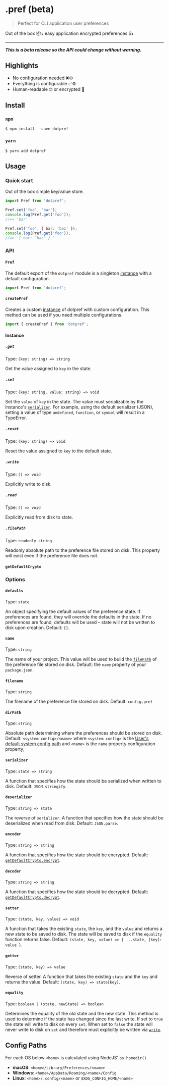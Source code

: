 # .pref (beta)

> Perfect for CLI application user preferences

Out of the box 📦⤵️ easy application encrypted preferences 👍

---

**_This is a beta release so the API could change without warning._**

## Highlights

- No configuration needed ❌⚙️
- Everything is configurable ✅⚙️
- Human-readable 🤓 or encrypted 🔐
<!---
- Easy migration paths 🌱🦌
- Watch for events 👀 including external changes 🔭
  -->

## Install

### `npm`

```
$ npm install --save dotpref
```

### `yarn`

```
$ yarn add dotpref
```

## Usage

### Quick start

Out of the box simple key/value store.

```js
import Pref from 'dotpref';

Pref.set('foo', 'bar');
console.log(Pref.get('foo'));
//=> 'bar'

Pref.set('foo', { bar: 'baz' });
console.log(Pref.get('foo'));
//=> '{ bar: "baz" } '
```

### API

#### `Pref`

The default export of the `dotpref` module is a singleton [instance](#Instance) with a default configuration.

```js
import Pref from 'dotpref';
```

#### `createPref`

Creates a custom [instance](#Instance) of dotpref with custom configuration. This method can be used if you need multiple configurations.

```js
import { createPref } from 'dotpref';
```

#### Instance

##### `.get`

Type: `(key: string) => string`

Get the value assigned to `key` in the state.

##### `.set`

Type: `(key: string, value: string) => void`

Set the `value` of `key` in the state. The value must serializable by the instance's [`serializer`](#serializer). For example, using the default serializer (JSON), setting a value of type `undefined`, `function`, or `symbol` will result in a TypeError.

##### `.reset`

Type: `(key: string) => void`

Reset the value assigned to `key` to the default state.

##### `.write`

Type: `() => void`

Explicitly write to disk.

##### `.read`

Type: `() => void`

Explicitly read from disk to state.

<!---
##### `.on`

Type: `(event: string, callback: (event, state) => void)`

TODO: events

##### `.migrate`

Type: `(map: { [version]: handler }) => void`

TODO: migrate
-->

##### `.filePath`

Type: `readonly string`

Readonly absolute path to the preference file stored on disk. This property will exist even if the preference file does not.

#### `getDefaultCrypto`

### Options

#### `defaults`

Type: `state`

An object specifying the default values of the preference state. If preferences are found, they will override the defaults in the state. If no preferences are found, defaults will be used – state will not be written to disk upon creation. Default: `{}`.

#### `name`

Type: `string`

The name of your project. This value will be used to build the [`filePath`](#.filePath) of the preference file stored on disk. Default: the `name` property of your `package.json`.

#### `filename`

Type: `string`

The filename of the preference file stored on disk. Default: `config.pref`

#### `dirPath`

Type: `string`

Absolute path determining where the preferences should be stored on disk. Default: `<system config>/<name>` where `<system config>` is the [User's default system config path](#Config%20Paths) and `<name>` is the `name` property configuration property;

#### `serializer`

Type: `state => string`

A function that specifies how the state should be serialized when written to disk. Default: `JSON.stringify`.

#### `deserializer`

Type: `string => state`

The reverse of `serializer`. A function that specifies how the state should be deserialized when read from disk. Default: `JSON.parse`.

#### `encoder`

Type: `string => string`

A function that specifies how the state should be encrypted. Default: [`getDefaultCrypto.encrypt`](#getDefaultCrypto).

#### `decoder`

Type: `string => string`

A function that specifies how the state should be decrypted. Default: [`getDefaultCrypto.decrypt`](#getDefaultCrypto).

#### `setter`

Type: `(state, key, value) => void`

A function that takes the existing `state`, the `key`, and the `value` and returns a new state to be saved to disk. The state will be saved to disk if the `equality` function returns false. Default: `(state, key, value) => { ...state, [key]: value }`.

#### `getter`

Type: `(state, key) => value`

Reverse of setter. A function that takes the existing `state` and the `key` and returns the value. Default: `(state, key) => state[key]`.

#### `equality`

Type: `boolean | (state, newState) => boolean`

Determines the equality of the old state and the new state. This method is used to determine if the state has changed since the last write. If set to `true` the state will write to disk on every `set`. When set to `false` the state will never write to disk on `set` and therefore must explicitly be written via [`write`](#.write).

<!---
#### `watch`

Type: `boolean`

Watch the preference file on disk for changes. If a change occurs it will trigger an `CHANGE` event that can be subscribed to using [`on`](#.on).

-->

## Config Paths

For each OS below `<home>` is calculated using NodeJS' `os.homedir()`.

- **macOS**: `<home>/Library/Preferences/<name>`
- **Windows**: `<home>/AppData/Roaming/<name>/Config`
- **Linux**: `<home>/.config/<name>` or `$XDG_CONFIG_HOME/<name>`

<!---
## Recipes

TODO: Dot Notation
TODO: YAML Serialization
TODO: Write on process exit
TODO: Migration example
-->
